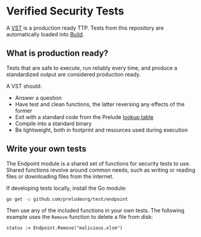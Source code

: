 # Verified Security Tests

A [VST](https://docs.prelude.org/docs/tests) is a production ready TTP. Tests from this repository are automatically loaded into [Build](https://build.preludesecurity.com).

## What is production ready?

Tests that are safe to execute, run reliably every time, and produce a standardized output are considered production ready.

A VST should:
- Answer a question
- Have test and clean functions, the latter reversing any effects of the former
- Exit with a standard code from the Prelude [lookup table](https://docs.prelude.org/docs/tests#results)
- Compile into a standard binary
- Be lightweight, both in footprint and resources used during execution 

## Write your own tests

The Endpoint module is a shared set of functions for security tests to use. Shared functions revolve around common needs, such as writing or reading files or downloading files from the internet.

If developing tests locally, install the Go module:
```bash
go get -u github.com/preludeorg/test/endpoint
```

Then use any of the included functions in your own tests. The following example uses the ``Remove`` function to delete a file from disk:
```
status := Endpoint.Remove("malicious.xlsm")
```

